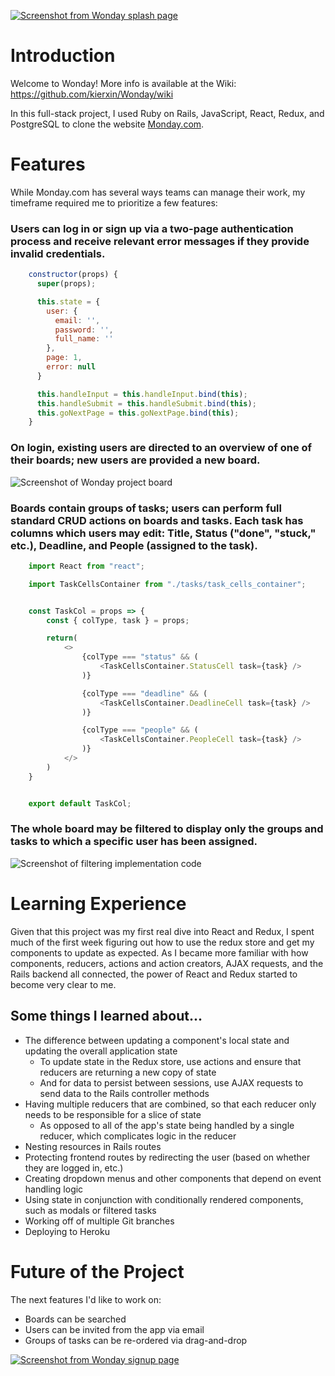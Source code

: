 [![Screenshot from Wonday splash page](https://cdn.discordapp.com/attachments/865227670039560212/890754331555561482/wonday-sc-banner.png)](https://wonday-clone-of-monday.herokuapp.com/#/)

# Introduction

Welcome to Wonday! More info is available at the Wiki: https://github.com/kierxin/Wonday/wiki

In this full-stack project, I used Ruby on Rails, JavaScript, React, Redux, and PostgreSQL to clone the website [Monday.com](https://monday.com/). 


# Features

While Monday.com has several ways teams can manage their work, my timeframe required me to prioritize a few features:


### Users can log in or sign up via a two-page authentication process and receive relevant error messages if they provide invalid credentials.
```javascript
    constructor(props) {
      super(props);

      this.state = {
        user: {
          email: '',
          password: '',
          full_name: ''
        },
        page: 1,
        error: null
      }

      this.handleInput = this.handleInput.bind(this);
      this.handleSubmit = this.handleSubmit.bind(this);
      this.goNextPage = this.goNextPage.bind(this);
    }
  ```


### On login, existing users are directed to an overview of one of their boards; new users are provided a new board.

![Screenshot of Wonday project board](https://media.discordapp.net/attachments/865227670039560212/888440008850145381/wonday-sc-1.png)


### Boards contain groups of tasks; users can perform full standard CRUD actions on boards and tasks. Each task has columns which users may edit: Title, Status ("done", "stuck," etc.), Deadline, and People (assigned to the task).

```javascript
    import React from "react";

    import TaskCellsContainer from "./tasks/task_cells_container";


    const TaskCol = props => {
        const { colType, task } = props;

        return(
            <>
                {colType === "status" && (
                    <TaskCellsContainer.StatusCell task={task} />
                )}

                {colType === "deadline" && (
                    <TaskCellsContainer.DeadlineCell task={task} />
                )}

                {colType === "people" && (
                    <TaskCellsContainer.PeopleCell task={task} />
                )}
            </>
        )
    }


    export default TaskCol;
  ```


### The whole board may be filtered to display only the groups and tasks to which a specific user has been assigned.

![Screenshot of filtering implementation code](https://cdn.discordapp.com/attachments/865227670039560212/888444534323830855/wonday-sc-2.png)


# Learning Experience

Given that this project was my first real dive into React and Redux, I spent much of the first week figuring out how to use the redux store and get my components to update as expected. As I became more familiar with how components, reducers, actions and action creators, AJAX requests, and the Rails backend all connected, the power of React and Redux started to become very clear to me.


## Some things I learned about...

- The difference between updating a component's local state and updating the overall application state
    - To update state in the Redux store, use actions and ensure that reducers are returning a new copy of state
    - And for data to persist between sessions, use AJAX requests to send data to the Rails controller methods
- Having multiple reducers that are combined, so that each reducer only needs to be responsible for a slice of state
    - As opposed to all of the app's state being handled by a single reducer, which complicates logic in the reducer
- Nesting resources in Rails routes
- Protecting frontend routes by redirecting the user (based on whether they are logged in, etc.)
- Creating dropdown menus and other components that depend on event handling logic
- Using state in conjunction with conditionally rendered components, such as modals or filtered tasks
- Working off of multiple Git branches
- Deploying to Heroku


# Future of the Project

The next features I'd like to work on:

- Boards can be searched
- Users can be invited from the app via email
- Groups of tasks can be re-ordered via drag-and-drop

[![Screenshot from Wonday signup page](https://media.discordapp.net/attachments/865227670039560212/890755177869606922/wonday-sc-footer.png?width=1440&height=570)](https://wonday-clone-of-monday.herokuapp.com/#/)
